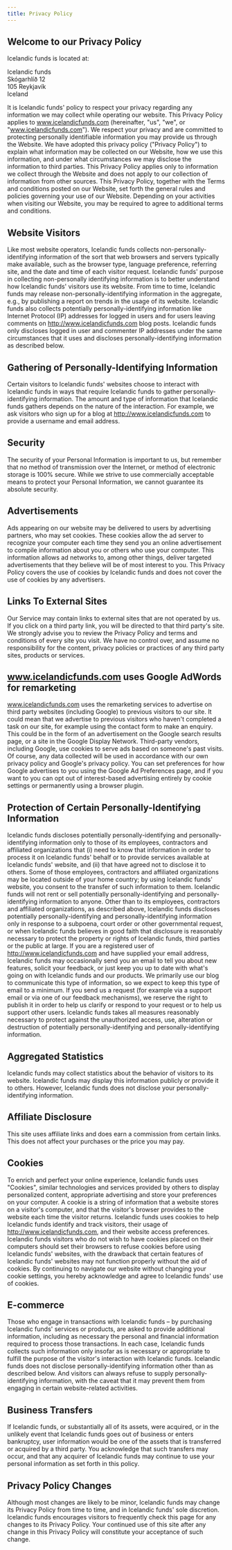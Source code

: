 ```yaml
---
title: Privacy Policy
---
```


## Welcome to our Privacy Policy

Icelandic funds is located at:

Icelandic funds \
Skógarhlíð 12 \
105 Reykjavík \
Iceland

It is Icelandic funds' policy to respect your privacy regarding any information we may collect while operating our website. This Privacy Policy applies to www.icelandicfunds.com (hereinafter, "us", "we", or "www.icelandicfunds.com"). We respect your privacy and are committed to protecting personally identifiable information you may provide us through the Website. We have adopted this privacy policy ("Privacy Policy") to explain what information may be collected on our Website, how we use this information, and under what circumstances we may disclose the information to third parties. This Privacy Policy applies only to information we collect through the Website and does not apply to our collection of information from other sources.
This Privacy Policy, together with the Terms and conditions posted on our Website, set forth the general rules and policies governing your use of our Website. Depending on your activities when visiting our Website, you may be required to agree to additional terms and conditions.

## Website Visitors
Like most website operators, Icelandic funds collects non-personally-identifying information of the sort that web browsers and servers typically make available, such as the browser type, language preference, referring site, and the date and time of each visitor request. Icelandic funds' purpose in collecting non-personally identifying information is to better understand how Icelandic funds' visitors use its website. From time to time, Icelandic funds may release non-personally-identifying information in the aggregate, e.g., by publishing a report on trends in the usage of its website.
Icelandic funds also collects potentially personally-identifying information like Internet Protocol (IP) addresses for logged in users and for users leaving comments on http://www.icelandicfunds.com blog posts. Icelandic funds only discloses logged in user and commenter IP addresses under the same circumstances that it uses and discloses personally-identifying information as described below.

## Gathering of Personally-Identifying Information
Certain visitors to Icelandic funds' websites choose to interact with Icelandic funds in ways that require Icelandic funds to gather personally-identifying information. The amount and type of information that Icelandic funds gathers depends on the nature of the interaction. For example, we ask visitors who sign up for a blog at http://www.icelandicfunds.com to provide a username and email address.

## Security
The security of your Personal Information is important to us, but remember that no method of transmission over the Internet, or method of electronic storage is 100% secure. While we strive to use commercially acceptable means to protect your Personal Information, we cannot guarantee its absolute security.

## Advertisements
Ads appearing on our website may be delivered to users by advertising partners, who may set cookies. These cookies allow the ad server to recognize your computer each time they send you an online advertisement to compile information about you or others who use your computer. This information allows ad networks to, among other things, deliver targeted advertisements that they believe will be of most interest to you. This Privacy Policy covers the use of cookies by Icelandic funds and does not cover the use of cookies by any advertisers.

## Links To External Sites
Our Service may contain links to external sites that are not operated by us. If you click on a third party link, you will be directed to that third party's site. We strongly advise you to review the Privacy Policy and terms and conditions of every site you visit.
We have no control over, and assume no responsibility for the content, privacy policies or practices of any third party sites, products or services.

## www.icelandicfunds.com uses Google AdWords for remarketing
www.icelandicfunds.com uses the remarketing services to advertise on third party websites (including Google) to previous visitors to our site. It could mean that we advertise to previous visitors who haven't completed a task on our site, for example using the contact form to make an enquiry. This could be in the form of an advertisement on the Google search results page, or a site in the Google Display Network. Third-party vendors, including Google, use cookies to serve ads based on someone's past visits. Of course, any data collected will be used in accordance with our own privacy policy and Google's privacy policy.
You can set preferences for how Google advertises to you using the Google Ad Preferences page, and if you want to you can opt out of interest-based advertising entirely by cookie settings or permanently using a browser plugin.

## Protection of Certain Personally-Identifying Information
Icelandic funds discloses potentially personally-identifying and personally-identifying information only to those of its employees, contractors and affiliated organizations that (i) need to know that information in order to process it on Icelandic funds' behalf or to provide services available at Icelandic funds' website, and (ii) that have agreed not to disclose it to others. Some of those employees, contractors and affiliated organizations may be located outside of your home country; by using Icelandic funds' website, you consent to the transfer of such information to them. Icelandic funds will not rent or sell potentially personally-identifying and personally-identifying information to anyone. Other than to its employees, contractors and affiliated organizations, as described above, Icelandic funds discloses potentially personally-identifying and personally-identifying information only in response to a subpoena, court order or other governmental request, or when Icelandic funds believes in good faith that disclosure is reasonably necessary to protect the property or rights of Icelandic funds, third parties or the public at large.
If you are a registered user of http://www.icelandicfunds.com and have supplied your email address, Icelandic funds may occasionally send you an email to tell you about new features, solicit your feedback, or just keep you up to date with what's going on with Icelandic funds and our products. We primarily use our blog to communicate this type of information, so we expect to keep this type of email to a minimum. If you send us a request (for example via a support email or via one of our feedback mechanisms), we reserve the right to publish it in order to help us clarify or respond to your request or to help us support other users. Icelandic funds takes all measures reasonably necessary to protect against the unauthorized access, use, alteration or destruction of potentially personally-identifying and personally-identifying information.

## Aggregated Statistics
Icelandic funds may collect statistics about the behavior of visitors to its website. Icelandic funds may display this information publicly or provide it to others. However, Icelandic funds does not disclose your personally-identifying information.

## Affiliate Disclosure
This site uses affiliate links and does earn a commission from certain links. This does not affect your purchases or the price you may pay.

## Cookies
To enrich and perfect your online experience, Icelandic funds uses "Cookies", similar technologies and services provided by others to display personalized content, appropriate advertising and store your preferences on your computer.
A cookie is a string of information that a website stores on a visitor's computer, and that the visitor's browser provides to the website each time the visitor returns. Icelandic funds uses cookies to help Icelandic funds identify and track visitors, their usage of http://www.icelandicfunds.com, and their website access preferences. Icelandic funds visitors who do not wish to have cookies placed on their computers should set their browsers to refuse cookies before using Icelandic funds' websites, with the drawback that certain features of Icelandic funds' websites may not function properly without the aid of cookies.
By continuing to navigate our website without changing your cookie settings, you hereby acknowledge and agree to Icelandic funds' use of cookies.

## E-commerce
Those who engage in transactions with Icelandic funds – by purchasing Icelandic funds' services or products, are asked to provide additional information, including as necessary the personal and financial information required to process those transactions. In each case, Icelandic funds collects such information only insofar as is necessary or appropriate to fulfill the purpose of the visitor's interaction with Icelandic funds. Icelandic funds does not disclose personally-identifying information other than as described below. And visitors can always refuse to supply personally-identifying information, with the caveat that it may prevent them from engaging in certain website-related activities.

## Business Transfers
If Icelandic funds, or substantially all of its assets, were acquired, or in the unlikely event that Icelandic funds goes out of business or enters bankruptcy, user information would be one of the assets that is transferred or acquired by a third party. You acknowledge that such transfers may occur, and that any acquirer of Icelandic funds may continue to use your personal information as set forth in this policy.

## Privacy Policy Changes
Although most changes are likely to be minor, Icelandic funds may change its Privacy Policy from time to time, and in Icelandic funds' sole discretion. Icelandic funds encourages visitors to frequently check this page for any changes to its Privacy Policy. Your continued use of this site after any change in this Privacy Policy will constitute your acceptance of such change.
